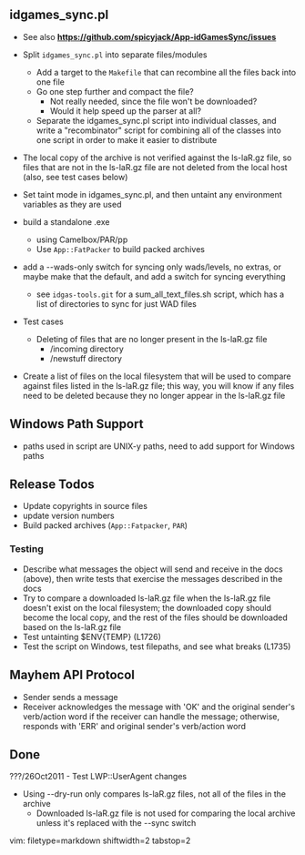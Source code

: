 ## idgames_sync.pl ##
- See also **https://github.com/spicyjack/App-idGamesSync/issues**
- Split `idgames_sync.pl` into separate files/modules
  - Add a target to the `Makefile` that can recombine all the files back into
    one file
  - Go one step further and compact the file?
    - Not really needed, since the file won't be downloaded?
    - Would it help speed up the parser at all?
  - Separate the idgames_sync.pl script into individual classes, and write a
    "recombinator" script for combining all of the classes into one script in
    order to make it easier to distribute
- The local copy of the archive is not verified against the ls-laR.gz file, so
  files that are not in the ls-laR.gz file are not deleted from the local host
  (also, see test cases below)
- Set taint mode in idgames_sync.pl, and then untaint any environment
  variables as they are used
- build a standalone .exe
  - using Camelbox/PAR/pp
  - Use `App::FatPacker` to build packed archives
- add a --wads-only switch for syncing only wads/levels, no extras, or maybe
  make that the default, and add a switch for syncing everything
  - see `idgas-tools.git` for a sum_all_text_files.sh script, which has a list
    of directories to sync for just WAD files

- Test cases
  - Deleting of files that are no longer present in the ls-laR.gz file
    - /incoming directory
    - /newstuff directory
- Create a list of files on the local filesystem that will be used to compare
  against files listed in the ls-laR.gz file; this way, you will know if any
  files need to be deleted because they no longer appear in the ls-laR.gz file

## Windows Path Support ##
- paths used in script are UNIX-y paths, need to add support for Windows paths

## Release Todos ##
- Update copyrights in source files
- update version numbers
- Build packed archives (`App::Fatpacker`, `PAR`)

### Testing ###
- Describe what messages the object will send and receive in the docs (above),
  then write tests that exercise the messages described in the docs
- Try to compare a downloaded ls-laR.gz file when the ls-laR.gz file doesn't
  exist on the local filesystem; the downloaded copy should become the local
  copy, and the rest of the files should be downloaded based on the ls-laR.gz
  file
- Test untainting $ENV{TEMP} (L1726)
- Test the script on Windows, test filepaths, and see what breaks (L1735)

## Mayhem API Protocol ##
- Sender sends a message
- Receiver acknowledges the message with 'OK' and the original sender's
  verb/action word if the receiver can handle the message; otherwise, responds
  with 'ERR' and original sender's verb/action word

## Done ##
???/26Oct2011 - Test LWP::UserAgent changes
- Using --dry-run only compares ls-laR.gz files, not all of the files in the
  archive
  - Downloaded ls-laR.gz file is not used for comparing the local archive
    unless it's replaced with the --sync switch

vim: filetype=markdown shiftwidth=2 tabstop=2

